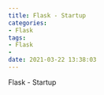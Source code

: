 ```yaml
---
title: Flask - Startup
categories:
- Flask
tags:
- Flask
- 
date: 2021-03-22 13:38:03
---
```


Flask - Startup

<!--more-->

## 

